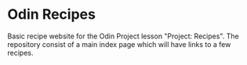 # Odin Recipes
Basic recipe website for the Odin Project lesson "Project: Recipes".
The repository consist of a main index page which will have links to a few recipes.
